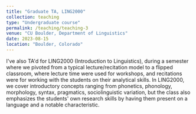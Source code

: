 ```yaml
---
title: "Graduate TA, LING2000"
collection: teaching
type: "Undergraduate course"
permalink: /teaching/teaching-3
venue: "CU Boulder, Department of Linguistics"
date: 2023-08-15
location: "Boulder, Colorado"
---
```

I've also TA'd for LING2000 (Introduction to Linguistics), during a semester where we pivoted from a typical lecture/recitation model to a flipped classroom, where lecture time were used for workshops, and recitations were for working with the students on their analytical skills. In LING2000, we cover introductory concepts ranging from phonetics, phonology, morphology, syntax, pragmatics, sociolinguistic variation, but the class also emphasizes the students' own research skills by having them present on a language and a notable characteristic. 
